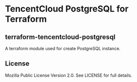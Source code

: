 # TencentCloud PostgreSQL for Terraform

## terraform-tencentcloud-postgresql

A terraform module used for create PostgreSQL instance.

## License

Mozilla Public License Version 2.0.
See LICENSE for full details.
